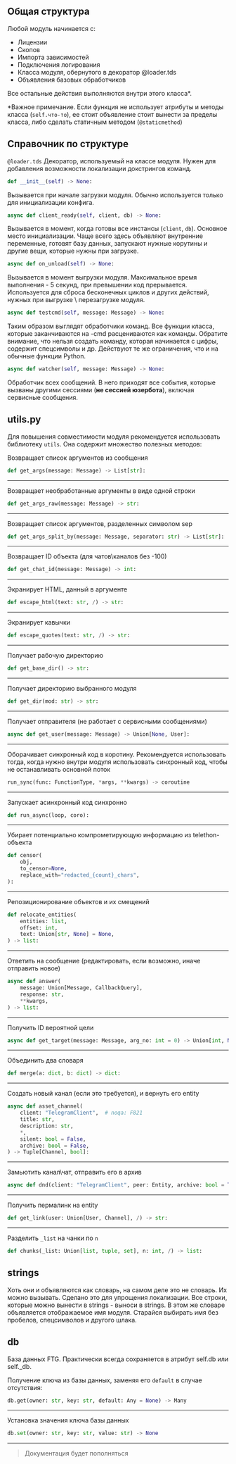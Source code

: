 ## Общая структура
Любой модуль начинается с:

- Лицензии
- Скопов
- Импорта зависимостей
- Подключения логирования
- Класса модуля, обернутого в декоратор @loader.tds
- Объявления базовых обработчиков


Все остальные действия выполняются внутри этого класса\*.

\*Важное примечание. Если функция не использует атрибуты и методы класса (`self.что-то`), ее стоит объявление стоит вынести за пределы класса, либо сделать статичным методом (`@staticmethod`)


## Справочник по структуре

`@loader.tds`
Декоратор, используемый на классе модуля. Нужен для добавления возможности локализации докстрингов команд.


```python
def __init__(self) -> None:
```
Вызывается при начале загрузки модуля. Обычно используется только для инициализации конфига.


```python
async def client_ready(self, client, db) -> None:
```
Вызывается в момент, когда готовы все инстансы (`client`, `db`). Основное место инициализации. Чаще всего здесь объявляют внутренние переменные, готовят базу данных, запускают нужные корутины и другие вещи, которые нужны при загрузке.


```python
async def on_unload(self) -> None:
```
Вызывается в момент выгрузки модуля. Максимальное время выполнения - 5 секунд, при превышении код прерывается. Используется для сброса бесконечных циклов и других действий, нужных при выгрузке \ перезагрузке модуля.

```python
async def testcmd(self, message: Message) -> None:
```
Таким образом выглядят обработчики команд. Все функции класса, которые заканчиваются на -cmd расцениваются как команды. Обратите внимание, что нельзя создать команду, которая начинается с цифры, содержит спецсимволы и др. Действуют те же ограничения, что и на обычные функции Python.

```python
async def watcher(self, message: Message) -> None:
```
Обработчик всех сообщений. В него приходят все события, которые вызваны другими сессиями (**не сессией юзербота**), включая сервисные сообщения.


## utils.py
Для повышения совместимости модуля рекомендуется использовать библиотеку `utils`. Она содержит множество полезных методов:

Возвращает список аргументов из сообщения
```python
def get_args(message: Message) -> List[str]:
```
---

Возвращает необработанные аргументы в виде одной строки
```python
def get_args_raw(message: Message) -> str:
```
---

Возвращает список аргументов, разделенных символом sep
```python
def get_args_split_by(message: Message, separator: str) -> List[str]:
```
---

Возвращает ID объекта (для чатов\каналов без -100)
```python
def get_chat_id(message: Message) -> int:
```
---

Экранирует HTML, данный в аргументе
```python
def escape_html(text: str, /) -> str:
```
---
Экранирует кавычки
```python
def escape_quotes(text: str, /) -> str:
```
---

Получает рабочую директорию
```python
def get_base_dir() -> str:
```
---

Получает директорию выбранного модуля
```python
def get_dir(mod: str) -> str:
```
---

Получает отправителя (не работает с сервисными сообщениями)
```python
async def get_user(message: Message) -> Union[None, User]:
```
---

Оборачивает синхронный код в коротину. Рекомендуется использовать тогда, когда нужно внутри модуля использовать синхронный код, чтобы не останавливать основной поток
```python
run_sync(func: FunctionType, *args, **kwargs) -> coroutine
```
---
Запускает асинхронный код синхронно
```python
def run_async(loop, coro):
```
---
Убирает потенциально компрометирующую информацию из telethon-объекта
```python
def censor(
    obj,
    to_censor=None,
    replace_with="redacted_{count}_chars",
):
```
---

Репозиционирование объектов и их смещений
```python
def relocate_entities(
    entities: list,
    offset: int,
    text: Union[str, None] = None,
) -> list:
```
---

Ответить на сообщение (редактировать, если возможно, иначе отправить новое)
```python
async def answer(
    message: Union[Message, CallbackQuery],
    response: str,
    **kwargs,
) -> list:
```
---

Получить ID вероятной цели
```python
async def get_target(message: Message, arg_no: int = 0) -> Union[int, None]:
```
---

Объединить два словаря
```python
def merge(a: dict, b: dict) -> dict:
```
---

Создать новый канал (если это требуется), и вернуть его entity
```python
async def asset_channel(
    client: "TelegramClient",  # noqa: F821
    title: str,
    description: str,
    *,
    silent: bool = False,
    archive: bool = False,
) -> Tuple[Channel, bool]:
```
---
Замьютить канал\чат, отправить его в архив
```python
async def dnd(client: "TelegramClient", peer: Entity, archive: bool = True) -> bool:  # noqa: F821
```
---

Получить пермалинк на entity
```python
def get_link(user: Union[User, Channel], /) -> str:
```
---

Разделить `_list` на чанки по `n`
```python
def chunks(_list: Union[list, tuple, set], n: int, /) -> list:
```



## strings
Хоть они и объявляются как словарь, на самом деле это не словарь. Их можно вызывать. Сделано это для упрощения локализации. Все строки, которые можно вынести в strings - выноси в strings. В этом же словаре объявляется отображаемое имя модуля. Старайся выбирать имя без пробелов, спецсимволов и другого шлака.

## db
База данных FTG. Практически всегда сохраняется в атрибут self.db или self.\_db.

Получение ключа из базы данных, заменяя его `default` в случае отсутствия:
```python
db.get(owner: str, key: str, default: Any = None) -> Many
```
---
Установка значения ключа базы данных
```python
db.set(owner: str, key: str, value: str) -> None
```
---
> Документация будет пополняться